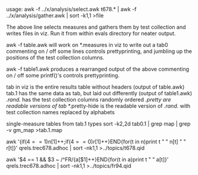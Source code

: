 usage:
awk -f ../x/analysis/select.awk t678.* | awk -f ../x/analysis/gather.awk | sort -k1,1 >file

The above line selects measures and gathers them by test collection
and writes files in viz. Run it from within evals directory for neater
output.

awk -f table.awk will work on *.measures in viz to write out a tab0
commenting on / off some lines controls prettyprinting, and jumbling
up the positions of the test collection columns.

awk -f table1.awk produces a rearranged output of the above
commenting on / off some printf()'s controls prettyprinting.

tab in viz is the entire results table without headers (output of table.awk)
tab.1 has the same data as tab, but laid out differently (output of table1.awk)
*.rand.* has the test collection columns randomly ordered
*.pretty are readable versions of tab*
*.pretty-hide is the readable version of *.rand.* with test collection names replaced by alphabets

single-measure tables from tab.1 types
sort -k2,2d tab0.1 | grep map | grep -v gm_map >tab.1.map


awk '{if($4==1)n[$1]++;if($4==0)r[$1]++}END{for(t in n)print t " " n[t] " " r[t]}' qrels.trec678.adhoc  | sort -nk1,1 >../topics/t678.qid

awk '$4 == 1 && $3 ~ /^FR/{a[$1]++}END{for(t in a)print t " " a[t]}' qrels.trec678.adhoc | sort -nk1,1 >../topics/fr94.qid

